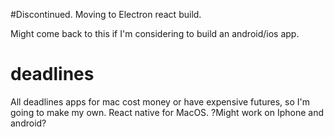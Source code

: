 #Discontinued. Moving to Electron react build. 

Might come back to this if I'm considering to build an android/ios app. 

# deadlines
All deadlines apps for mac cost money or have expensive futures, so I'm going to make my own. React native for MacOS. ?Might work on Iphone and android?

